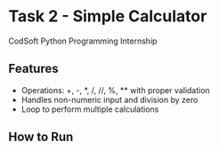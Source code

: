 # Task 2 - Simple Calculator

CodSoft Python Programming Internship

## Features
- Operations: +, -, *, /, //, %, ** with proper validation
- Handles non-numeric input and division by zero
- Loop to perform multiple calculations

## How to Run

